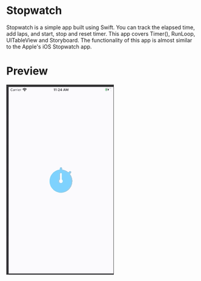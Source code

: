 # Stopwatch


Stopwatch is a simple app built using Swift. You can track the elapsed time, add laps, and start, stop and reset timer.
This app covers Timer(), RunLoop, UITableView and Storyboard. The functionality of this app is almost similar to the Apple's iOS Stopwatch app.

# Preview
![screenshot](https://github.com/rai-di/Stopwatch/blob/master/Screenshot.gif)
